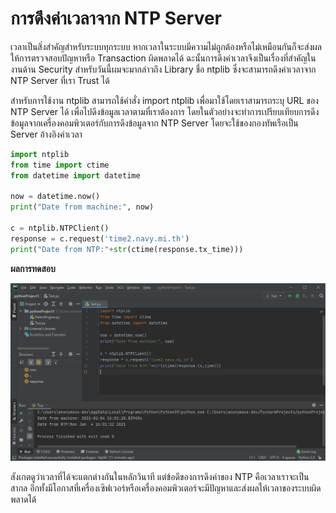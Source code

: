 # การดึงค่าเวลาจาก NTP Server

เวลาเป็นสิ่งสำคัญสำหรับระบบทุกระบบ หากเวลาในระบบมีความไม่ถูกต้องหรือไม่เหมือนกันก็จะส่งผลให้การตรวจสอบปัญหาหรือ Transaction ผิดพลาดได้ ฉะนั้นการดึงค่าเวลาจึงเป็นเรื่องที่สำคัญในงานด้าน Security สำหรับวันนี้ผมจะมากล่าวถึง Library ชื่อ ntplib ซึ่งจะสามารถดึงค่าเวลาจาก NTP Server ที่เรา Trust ได้ 

สำหรับการใช้งาน ntplib สามารถใช้คำสั่ง import ntplib เพื่อมาใช้โดยเราสามารถระบุ URL ของ NTP Server ได้ เพื่อไปดึงข้อมูลเวลาตามที่เราต้องการ โดยในตัวอย่างจะทำการเปรียบเทียบการดึงข้อมูลจากเครื่องคอมพิวเตอร์กับการดึงข้อมูลจาก NTP Server โดยจะใช้ของกองทัพเรือเป็น Server อ้างอิงค่าเวลา

``` python
import ntplib
from time import ctime
from datetime import datetime

now = datetime.now()
print("Date from machine:", now)

c = ntplib.NTPClient()
response = c.request('time2.navy.mi.th')
print("Date from NTP:"+str(ctime(response.tx_time)))
```
**ผลการทดสอบ**

![](/KB/img/ntp.png)

สังเกตดูว่าเวลาที่ได้จะแตกต่างกันในหลักวินาที แต่ข้อดึของการดึงค่าของ NTP คือเวลาเราจะเป็นสากล อีกทั้งมีโอกาสที่เครื่องเซิฟเวอร์หรือเครื่องคอมพิวเตอร์จะมีปัญหาและส่งผลให้เวลาของระบบผิดพลาดได้
